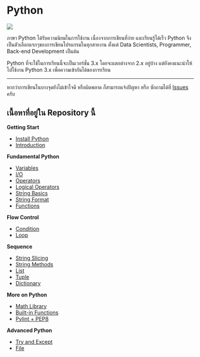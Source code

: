 # Python
![](../assets/img/content/index01.png)

ภาษา Python ได้รับความนิยมในการใช้งาน เนื่องจากการเขียนที่ง่าย และเรียนรู้ได้เร็ว Python จึงเป็นตัวเลือกแรกๆของการเขียนโปรแกรมในทุกสายงาน ตั้งแต่ Data Scientists, Programmer, Back-end Development เป็นต้น

Python ที่จะใช้ในการเรียนนี้จะเป็นเวอร์ชั่น 3.x โดยจะแตกต่างจาก 2.x อยู่บ้าง แต่ยังคงแนะนำให้ไปใช้งาน Python 3.x เพื่อความเข้ากันได้ของการเรียน

---

หากว่าการเขียนในบางจุดยังไม่เข้าใจดี หรือผิดพลาด ก็สามารถแจ้งปัญหา หรือ ซักถามได้ที่ [Issues]() ครับ

## เนื้อหาที่อยู่ใน Repository นี้
**Getting Start**
* [Install Python](#/start/installation)
* [Introduction](#/start/introduction)

**Fundamental Python**
* [Variables](#/fundamental/variable)
* [I/O](#/fundamental/io)
* [Operators](#/fundamental/operators)
* [Logical Operators](#/fundamental/logical-operators)
* [String Basics](#/fundamental/string)
* [String Format](#/fundamental/string-format)
* [Functions](#/fundamental/function)

**Flow Control**
* [Condition](#/flow/conditions)
* [Loop](#/flow/loop)

**Sequence**
* [String Slicing](#/datatype/string-slicing)
* [String Methods](#/datatype/string-methods)
* [List](#/datatype/list)
* [Tuple](#/datatype/tuple)
* [Dictionary](#/datatype/dictionary)

**More on Python**
* [Math Library](#/more/math)
* [Built-in Functions](#/more/built-in-function)
* [Pylint + PEP8](#/more/pylint)

**Advanced Python**
* [Try and Except](#/advance/try-except)
* [File](#/advance/file)
